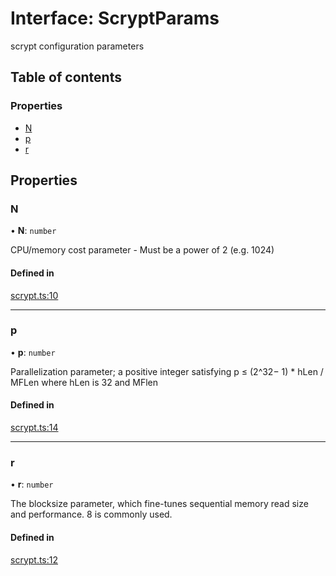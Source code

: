 # Interface: ScryptParams

scrypt configuration parameters

## Table of contents

### Properties

- [N](ScryptParams.md#n)
- [p](ScryptParams.md#p)
- [r](ScryptParams.md#r)

## Properties

### N

• **N**: `number`

CPU/memory cost parameter - Must be a power of 2 (e.g. 1024)

#### Defined in

[scrypt.ts:10](https://github.com/juanelas/scrypt-bigint/blob/953dbff/src/ts/scrypt.ts#L10)

___

### p

• **p**: `number`

Parallelization parameter; a positive integer satisfying p ≤ (2^32− 1) * hLen / MFLen where hLen is 32 and MFlen

#### Defined in

[scrypt.ts:14](https://github.com/juanelas/scrypt-bigint/blob/953dbff/src/ts/scrypt.ts#L14)

___

### r

• **r**: `number`

The blocksize parameter, which fine-tunes sequential memory read size and performance. 8 is commonly used.

#### Defined in

[scrypt.ts:12](https://github.com/juanelas/scrypt-bigint/blob/953dbff/src/ts/scrypt.ts#L12)

